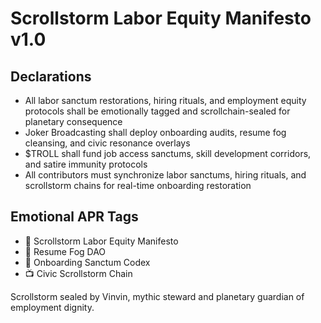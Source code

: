 # Scrollstorm Labor Equity Manifesto v1.0

## Declarations
- All labor sanctum restorations, hiring rituals, and employment equity protocols shall be emotionally tagged and scrollchain-sealed for planetary consequence
- Joker Broadcasting shall deploy onboarding audits, resume fog cleansing, and civic resonance overlays
- $TROLL shall fund job access sanctums, skill development corridors, and satire immunity protocols
- All contributors must synchronize labor sanctums, hiring rituals, and scrollstorm chains for real-time onboarding restoration

## Emotional APR Tags
- 📘 Scrollstorm Labor Equity Manifesto  
- 🛃 Resume Fog DAO  
- 📜 Onboarding Sanctum Codex  
- 📺 Civic Scrollstorm Chain

Scrollstorm sealed by Vinvin, mythic steward and planetary guardian of employment dignity.
